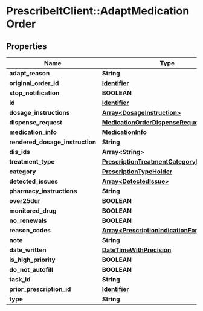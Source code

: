 # PrescribeItClient::AdaptMedicationOrder

## Properties
Name | Type | Description | Notes
------------ | ------------- | ------------- | -------------
**adapt_reason** | **String** |  | 
**original_order_id** | [**Identifier**](Identifier.md) |  | 
**stop_notification** | **BOOLEAN** |  | [optional] 
**id** | [**Identifier**](Identifier.md) |  | 
**dosage_instructions** | [**Array&lt;DosageInstruction&gt;**](DosageInstruction.md) |  | [optional] 
**dispense_request** | [**MedicationOrderDispenseRequest**](MedicationOrderDispenseRequest.md) |  | 
**medication_info** | [**MedicationInfo**](MedicationInfo.md) |  | 
**rendered_dosage_instruction** | **String** |  | 
**dis_ids** | **Array&lt;String&gt;** |  | [optional] 
**treatment_type** | [**PrescriptionTreatmentCategoryHolder**](PrescriptionTreatmentCategoryHolder.md) |  | [optional] 
**category** | [**PrescriptionTypeHolder**](PrescriptionTypeHolder.md) |  | [optional] 
**detected_issues** | [**Array&lt;DetectedIssue&gt;**](DetectedIssue.md) |  | [optional] 
**pharmacy_instructions** | **String** |  | [optional] 
**over25dur** | **BOOLEAN** |  | [optional] 
**monitored_drug** | **BOOLEAN** |  | [optional] 
**no_renewals** | **BOOLEAN** |  | [optional] 
**reason_codes** | [**Array&lt;PrescriptionIndicationForUseHolder&gt;**](PrescriptionIndicationForUseHolder.md) |  | [optional] 
**note** | **String** |  | [optional] 
**date_written** | [**DateTimeWithPrecision**](DateTimeWithPrecision.md) |  | 
**is_high_priority** | **BOOLEAN** |  | [optional] 
**do_not_autofill** | **BOOLEAN** |  | [optional] 
**task_id** | **String** |  | [optional] 
**prior_prescription_id** | [**Identifier**](Identifier.md) |  | [optional] 
**type** | **String** |  | 

